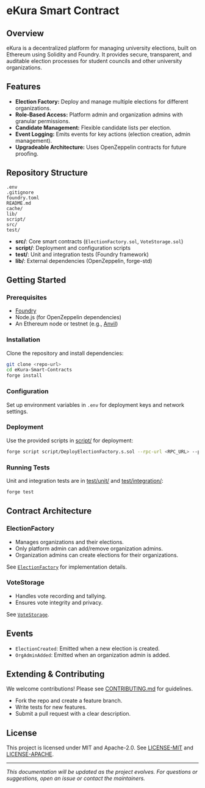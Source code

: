 # eKura Smart Contract

## Overview

eKura is a decentralized platform for managing university elections, built on Ethereum using Solidity and Foundry. It provides secure, transparent, and auditable election processes for student councils and other university organizations.

## Features

- **Election Factory:** Deploy and manage multiple elections for different organizations.
- **Role-Based Access:**  Platform admin and organization admins with granular permissions.
- **Candidate Management:** Flexible candidate lists per election.
- **Event Logging:** Emits events for key actions (election creation, admin management).
- **Upgradeable Architecture:** Uses OpenZeppelin contracts for future proofing.

## Repository Structure

```
.env
.gitignore
foundry.toml
README.md
cache/
lib/
script/
src/
test/
```

- **src/**: Core smart contracts (`ElectionFactory.sol`, `VoteStorage.sol`)
- **script/**: Deployment and configuration scripts
- **test/**: Unit and integration tests (Foundry framework)
- **lib/**: External dependencies (OpenZeppelin, forge-std)

## Getting Started

### Prerequisites

- [Foundry](https://book.getfoundry.sh/)
- Node.js (for OpenZeppelin dependencies)
- An Ethereum node or testnet (e.g., [Anvil](https://book.getfoundry.sh/anvil/))

### Installation

Clone the repository and install dependencies:

```sh
git clone <repo-url>
cd eKura-Smart-Contracts
forge install
```

### Configuration

Set up environment variables in `.env` for deployment keys and network settings.

### Deployment

Use the provided scripts in [script/](script/) for deployment:

```sh
forge script script/DeployElectionFactory.s.sol --rpc-url <RPC_URL> --private-key <PRIVATE_KEY> --broadcast
```

### Running Tests

Unit and integration tests are in [test/unit/](test/unit/) and [test/integration/](test/integration/):

```sh
forge test
```

## Contract Architecture

### ElectionFactory

- Manages organizations and their elections.
- Only platform admin can add/remove organization admins.
- Organization admins can create elections for their organizations.

See [`ElectionFactory`](src/ElectionFactory.sol) for implementation details.

### VoteStorage

- Handles vote recording and tallying.
- Ensures vote integrity and privacy.

See [`VoteStorage`](src/VoteStorage.sol).

## Events

- `ElectionCreated`: Emitted when a new election is created.
- `OrgAdminAdded`: Emitted when an organization admin is added.

## Extending & Contributing

We welcome contributions! Please see [CONTRIBUTING.md](lib/forge-std/CONTRIBUTING.md) for guidelines.

- Fork the repo and create a feature branch.
- Write tests for new features.
- Submit a pull request with a clear description.

## License

This project is licensed under MIT and Apache-2.0. See [LICENSE-MIT](lib/forge-std/LICENSE-MIT) and [LICENSE-APACHE](lib/forge-std/LICENSE-APACHE).

---

_This documentation will be updated as the project evolves. For questions or suggestions, open an issue or contact the maintainers._